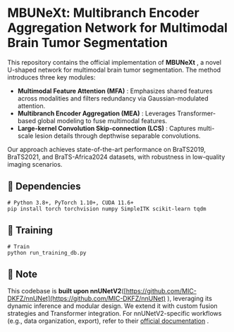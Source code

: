# **MBUNeXt: Multibranch Encoder Aggregation Network for Multimodal Brain Tumor Segmentation**

This repository contains the official implementation of **MBUNeXt** , a novel U-shaped network for multimodal brain tumor segmentation. The method introduces three key modules:

- **Multimodal Feature Attention (MFA)** : Emphasizes shared features across modalities and filters redundancy via Gaussian-modulated attention.
- **Multibranch Encoder Aggregation (MEA)** : Leverages Transformer-based global modeling to fuse multimodal features.
- **Large-kernel Convolution Skip-connection (LCS)** : Captures multi-scale lesion details through depthwise separable convolutions.

Our approach achieves state-of-the-art performance on BraTS2019, BraTS2021, and BraTS-Africa2024 datasets, with robustness in low-quality imaging scenarios.

## 🧰 Dependencies

```
# Python 3.8+, PyTorch 1.10+, CUDA 11.6+  
pip install torch torchvision numpy SimpleITK scikit-learn tqdm  
```

## 🚀 Training

```
# Train
python run_training_db.py
```

## 📝 Note

This codebase is **built upon nnUNetV2**([https://github.com/MIC-DKFZ/nnUNet](https://github.com/MIC-DKFZ/nnUNet) ), leveraging its dynamic inference and modular design. We extend it with custom fusion strategies and Transformer integration. For nnUNetV2-specific workflows (e.g., data organization, export), refer to their [official documentation](https://github.com/MIC-DKFZ/nnUNet/blob/master/documentation/README.md) .
